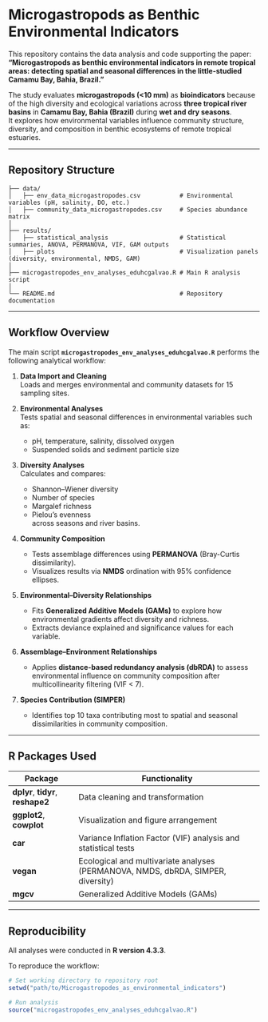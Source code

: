 # Microgastropods as Benthic Environmental Indicators

This repository contains the data analysis and code supporting the paper:  
**“Microgastropods as benthic environmental indicators in remote tropical areas: detecting spatial and seasonal differences in the little-studied Camamu Bay, Bahia, Brazil.”**

The study evaluates **microgastropods (<10 mm)** as **bioindicators** because of the high diversity and ecological variations across **three tropical river basins** in **Camamu Bay, Bahia (Brazil)** during **wet and dry seasons**.  
It explores how environmental variables influence community structure, diversity, and composition in benthic ecosystems of remote tropical estuaries.

---

## Repository Structure

```text
├── data/
│   ├── env_data_microgastropodes.csv           # Environmental variables (pH, salinity, DO, etc.)
│   ├── community_data_microgastropodes.csv     # Species abundance matrix
│
├── results/
│   ├── statistical_analysis                    # Statistical summaries, ANOVA, PERMANOVA, VIF, GAM outputs
│   ├── plots                                   # Visualization panels (diversity, environmental, NMDS, GAM)
│
├── microgastropodes_env_analyses_eduhcgalvao.R # Main R analysis script
│
└── README.md                                   # Repository documentation
```

---

## Workflow Overview

The main script **`microgastropodes_env_analyses_eduhcgalvao.R`** performs the following analytical workflow:

1. **Data Import and Cleaning**  
   Loads and merges environmental and community datasets for 15 sampling sites.

2. **Environmental Analyses**  
   Tests spatial and seasonal differences in environmental variables such as:
   - pH, temperature, salinity, dissolved oxygen
   - Suspended solids and sediment particle size

3. **Diversity Analyses**  
   Calculates and compares:
   - Shannon–Wiener diversity
   - Number of species
   - Margalef richness
   - Pielou’s evenness  
   across seasons and river basins.

4. **Community Composition**  
   - Tests assemblage differences using **PERMANOVA** (Bray-Curtis dissimilarity).  
   - Visualizes results via **NMDS** ordination with 95% confidence ellipses.

5. **Environmental–Diversity Relationships**  
   - Fits **Generalized Additive Models (GAMs)** to explore how environmental gradients affect diversity and richness.  
   - Extracts deviance explained and significance values for each variable.

6. **Assemblage–Environment Relationships**  
   - Applies **distance-based redundancy analysis (dbRDA)** to assess environmental influence on community composition after multicollinearity filtering (VIF < 7).

7. **Species Contribution (SIMPER)**  
   - Identifies top 10 taxa contributing most to spatial and seasonal dissimilarities in community composition.

---

## R Packages Used

| Package | Functionality |
|----------|----------------|
| **dplyr**, **tidyr**, **reshape2** | Data cleaning and transformation |
| **ggplot2**, **cowplot** | Visualization and figure arrangement |
| **car** | Variance Inflation Factor (VIF) analysis and statistical tests |
| **vegan** | Ecological and multivariate analyses (PERMANOVA, NMDS, dbRDA, SIMPER, diversity) |
| **mgcv** | Generalized Additive Models (GAMs) |

---

## Reproducibility

All analyses were conducted in **R version 4.3.3**.

To reproduce the workflow:

```r
# Set working directory to repository root
setwd("path/to/Microgastropodes_as_environmental_indicators")

# Run analysis
source("microgastropodes_env_analyses_eduhcgalvao.R")
